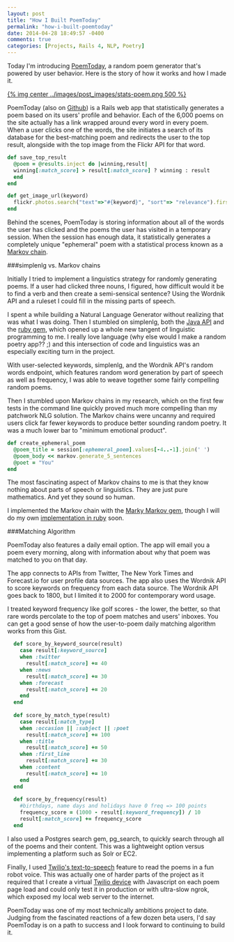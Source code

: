 ```yaml
---
layout: post
title: "How I Built PoemToday"
permalink: "how-i-built-poemtoday"
date: 2014-04-28 18:49:57 -0400
comments: true
categories: [Projects, Rails 4, NLP, Poetry]
---
```


Today I'm introducing [PoemToday](http://www.poemtoday.com/), a random poem generator that's powered by user behavior. Here is the story of how it works and how I made it.

[{% img center ../images/post_images/stats-poem.png 500 %}](http://www.poemtoday.com/poems/3568?keyword=plato)

PoemToday (also on [Github](https://github.com/alexpatriquin/poem-today)) is a Rails web app that statistically generates a poem based on its users' profile and behavior. Each of the 6,000 poems on the site actually has a link wrapped around every word in every poem. When a user clicks one of the words, the site initiates a search of its database for the best-matching poem and redirects the user to the top result, alongside with the top image from the Flickr API for that word.

```ruby
def save_top_result
  @poem = @results.inject do |winning,result| 
  winning[:match_score] > result[:match_score] ? winning : result 
  end
end

def get_image_url(keyword)
  flickr.photos.search("text"=>"#{keyword}", "sort"=> "relevance").first
end
```

Behind the scenes, PoemToday is storing information about all of the words the user has clicked and the poems the user has visited in a temporary session. When the session has enough data, it statistically generates a completely unique "ephemeral" poem with a statistical process known as a [Markov chain](http://en.wikipedia.org/wiki/Markov_chain).

<!-- more -->

###simplenlg vs. Markov chains

Initially I tried to implement a linguistics strategy for randomly generating poems. If a user had clicked three nouns, I figured,  how difficult would it be to find a verb and then create a semi-sensical sentence? Using the Wordnik API and a ruleset I could fill in the missing parts of speech.

I spent a while building a Natural Language Generator without realizing that was what I was doing. Then I stumbled on simplenlg, both the [Java API](https://code.google.com/p/simplenlg/) and the [ruby gem](https://github.com/efi/simplenlg), which opened up a whole new tangent of linguistic programming to me. I really love language (why else would I make a random poetry app?? ;) and this intersection of code and linguistics was an especially exciting turn in the project.

With user-selected keywords, simplenlg, and the Wordnik API's random words endpoint, which features random word generation by part of speech as well as frequency, I was able to weave together some fairly compelling random poems.

Then I stumbled upon Markov chains in my research, which on the first few tests in the command line quickly proved much more compelling than my patchwork NLG solution. The Markov chains were uncanny and required users click far fewer keywords to produce better sounding random poetry. It was a much lower bar to "minimum emotional product". 

```ruby
def create_ephemeral_poem
  @poem_title = session[:ephemeral_poem].values[-4..-1].join(' ')
  @poem_body << markov.generate_5_sentences
  @poet = "You"
end
```

The most fascinating aspect of Markov chains to me is that they know nothing about parts of speech or linguistics. They are just pure mathematics. And yet they sound so human.

I implemented the Markov chain with the [Marky Markov gem](https://github.com/zolrath/marky_markov), though I will do my own [implementation in ruby](https://gist.github.com/alexpatriquin/11226396) soon.

###Matching Algorithm

PoemToday also features a daily email option. The app will email you a poem every morning, along with information about why that poem was matched to you on that day.

The app connects to APIs from Twitter, The New York Times and Forecast.io for user profile data sources. The app also uses the Wordnik API to score keywords on frequency from each data source. The Wordnik API goes back to 1800, but I limited it to 2000 for contemporary word usage.

I treated keyword frequency like golf scores - the lower, the better, so that rare words percolate to the top of poem matches and users' inboxes. You can get a good sense of how the user-to-poem daily matching algorithm works from this Gist.

```ruby Keyword-Poem Match Scoring https://github.com/alexpatriquin/poem-today/blob/master/app/models/poem_scorer.rb source
  def score_by_keyword_source(result)
    case result[:keyword_source]
    when :twitter
      result[:match_score] += 40
    when :news
      result[:match_score] += 30
    when :forecast
      result[:match_score] += 20
    end
  end
 
  def score_by_match_type(result)
    case result[:match_type]
    when :occasion || :subject || :poet
      result[:match_score] += 100
    when :title
      result[:match_score] += 50
    when :first_line
      result[:match_score] += 30  
    when :content
      result[:match_score] += 10
    end
  end
 
  def score_by_frequency(result)
    #birthdays, name days and holidays have 0 freq => 100 points
    frequency_score = (1000 - result[:keyword_frequency]) / 10
    result[:match_score] += frequency_score
  end
```

I also used a Postgres search gem, pg_search, to quickly search through all of the poems and their content. This was a lightweight option versus implementing a platform such as Solr or EC2.

Finally, I used [Twilio's text-to-speech](http://localhost:4000/twilio-text-to-speech-in-rails-4) feature to read the poems in a fun robot voice. This was actually one of harder parts of the project as it required that I create a virtual [Twilio device](http://localhost:4000/twilio-text-to-speech-in-rails-4) with Javascript on each poem page load and could only test it in production or with ultra-slow ngrok, which exposed my local web server to the internet.

PoemToday was one of my most technically ambitions project to date. Judging from the fascinated reactions of a few dozen beta users, I'd say PoemToday is on a path to success and I look forward to continuing to build it.